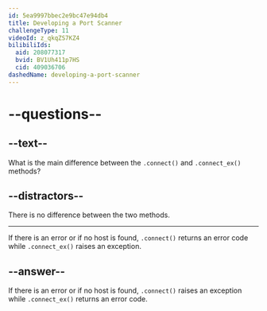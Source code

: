 ```yaml
---
id: 5ea9997bbec2e9bc47e94db4
title: Developing a Port Scanner
challengeType: 11
videoId: z_qkqZS7KZ4
bilibiliIds:
  aid: 208077317
  bvid: BV1Uh411p7HS
  cid: 409036706
dashedName: developing-a-port-scanner
---
```


# --questions--

## --text--

What is the main difference between the `.connect()` and `.connect_ex()` methods?

## --distractors--

There is no difference between the two methods.

---

If there is an error or if no host is found, `.connect()` returns an error code while `.connect_ex()` raises an exception.

## --answer--

If there is an error or if no host is found, `.connect()` raises an exception while `.connect_ex()` returns an error code.


